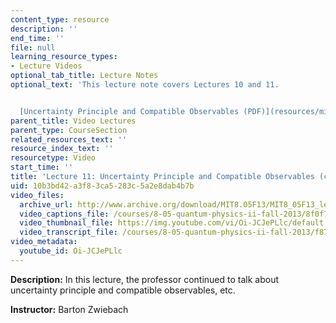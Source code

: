 ```yaml
---
content_type: resource
description: ''
end_time: ''
file: null
learning_resource_types:
- Lecture Videos
optional_tab_title: Lecture Notes
optional_text: 'This lecture note covers Lectures 10 and 11.


  [Uncertainty Principle and Compatible Observables (PDF)](resources/mit8_05f13_chap_05)'
parent_title: Video Lectures
parent_type: CourseSection
related_resources_text: ''
resource_index_text: ''
resourcetype: Video
start_time: ''
title: 'Lecture 11: Uncertainty Principle and Compatible Observables (cont.)'
uid: 10b3bd42-a3f8-3ca5-283c-5a2e8dab4b7b
video_files:
  archive_url: http://www.archive.org/download/MIT8.05F13/MIT8_05F13_lec11_300k.mp4
  video_captions_file: /courses/8-05-quantum-physics-ii-fall-2013/8f0f755abc9b569e84290d70660b6693_Oi-JCJePLlc.vtt
  video_thumbnail_file: https://img.youtube.com/vi/Oi-JCJePLlc/default.jpg
  video_transcript_file: /courses/8-05-quantum-physics-ii-fall-2013/f879577e2660888d278e238385269edc_Oi-JCJePLlc.pdf
video_metadata:
  youtube_id: Oi-JCJePLlc
---
```


**Description:** In this lecture, the professor continued to talk about uncertainty principle and compatible observables, etc.

**Instructor:** Barton Zwiebach